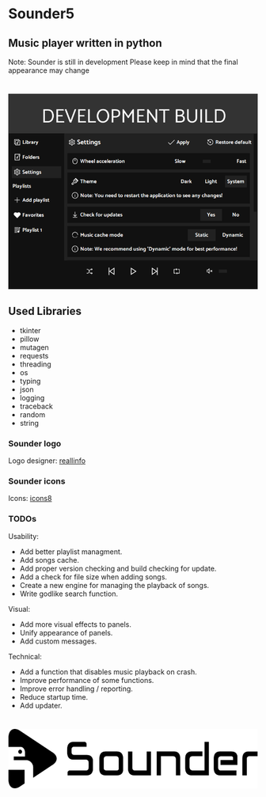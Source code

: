 # Sounder5

## Music player written in python

Note: Sounder is still in development
Please keep in mind that the final appearance may change

#

<p align="center"><img src="images/app.png" alt="Sounder"></p>

## Used Libraries

- tkinter
- pillow
- mutagen
- requests
- threading
- os
- typing
- json
- logging
- traceback
- random
- string

### Sounder logo

Logo designer: [reallinfo](https://github.com/reallinfo)

### Sounder icons

Icons: [icons8](https://icons8.com/)

### TODOs

Usability:

- Add better playlist managment.
- Add songs cache.
- Add proper version checking and build checking for update.
- Add a check for file size when adding songs.
- Create a new engine for managing the playback of songs.
- Write godlike search function.

Visual:

- Add more visual effects to panels.
- Unify appearance of panels.
- Add custom messages.

Technical:

- Add a function that disables music playback on crash.
- Improve performance of some functions.
- Improve error handling / reporting. 
- Reduce startup time.
- Add updater.

#

<p align="center"><img src="images/horizontal.png" alt="Sounder" height="120px"></p>